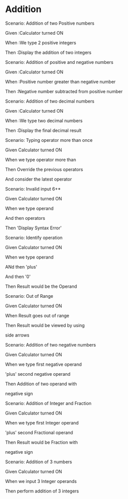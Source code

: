 # Addition

Scenario: Addition of two Positive numbers
  
  Given :Calculator turned ON

  When  :We type 2 positive integers
  
  Then  :Display the addition of two integers

Scenario: Addition of positive and negative numbers
  
  Given :Calculator turned ON
  
  When  :Positive number greater than negative number
  
  Then  :Negative number subtracted from positive number
  
 Scenario: Addition of two decimal numbers
  
  Given :Calculator turned ON
  
  When  :We type two decimal numbers
  
  Then  :Display the final decimal result
  
Scenario: Typing operator more than once
  
  Given Calculator turned ON

  When we type operator more than

  Then Override the previous operators

  And consider the latest operator

Scenario: Invalid input 6+*
  
  Given Calculator turned ON

  When we type operand

  And then operators

  Then 'Display Syntax Error'

Scenario: Identify operation
  
  Given Calculator turned ON

  When we type operand

  ANd then 'plus'

  And then '0'
  
  Then Result would be the Operand

Scenario: Out of Range
  
  Given Calculator turned ON

  When Result goes out of range  

  Then Result would be viewed by using

  side arrows

Scenario: Addition of two negative numbers
  
  Given Calculator turned ON

  When we type first negative operand
  
  'plus' second negative operand  

  Then Addition of two operand with

  negative sign

Scenario: Addition of Integer and Fraction
  
  Given Calculator turned ON

  When we type first Integer operand
  
  'plus' second Fractional operand  

  Then Result would be Fraction with

  negative sign

Scenario: Addition of 3 numbers
  
  Given Calculator turned ON

  When we input 3 Integer operands
  
  Then perform addition of 3 integers
